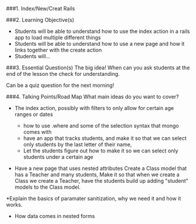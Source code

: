 
###1. Index/New/Creat Rails

###2. Learning Objective(s)
* Students will be able to understand how to use the index action in a rails app to load multiple different things
* Students will be able to understand how to use a new page and how it links together with the create action
* Students will...

###3. Essential Question(s)
The big idea! When can you ask students at the end of the lesson the check for understanding.

Can be a quiz question for the next morning!

###4. Talking Points/Road Map
What main ideas do you want to cover?

* The index action, possibly with filters to only allow for certain age ranges or dates
  * how to use .where and some of the selection syntax that mongo comes with
  * have an app that tracks students, and make it so that we can select only students by the last letter of their name,
  * Let the students figure out how to make it so we can select only students under a certain age

* Have a new page that uses nested attributes
  Create a Class model that has a Teacher and many students, Make it so that when we create a Class we create a Teacher, have the students build up adding "student" models to the Class model.

*Explain the basics of paramater sanitization, why we need it and how it works.

* How data comes in nested forms
